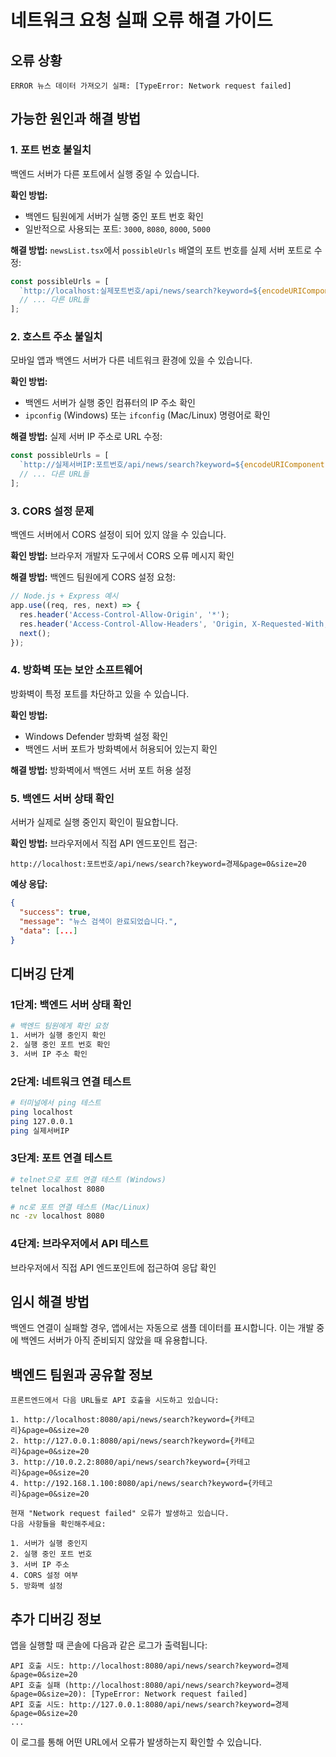 # 네트워크 요청 실패 오류 해결 가이드

## 오류 상황
```
ERROR 뉴스 데이터 가져오기 실패: [TypeError: Network request failed]
```

## 가능한 원인과 해결 방법

### 1. **포트 번호 불일치**
백엔드 서버가 다른 포트에서 실행 중일 수 있습니다.

**확인 방법:**
- 백엔드 팀원에게 서버가 실행 중인 포트 번호 확인
- 일반적으로 사용되는 포트: `3000`, `8080`, `8000`, `5000`

**해결 방법:**
`newsList.tsx`에서 `possibleUrls` 배열의 포트 번호를 실제 서버 포트로 수정:

```typescript
const possibleUrls = [
  `http://localhost:실제포트번호/api/news/search?keyword=${encodeURIComponent(categoryName)}&page=0&size=20`,
  // ... 다른 URL들
];
```

### 2. **호스트 주소 불일치**
모바일 앱과 백엔드 서버가 다른 네트워크 환경에 있을 수 있습니다.

**확인 방법:**
- 백엔드 서버가 실행 중인 컴퓨터의 IP 주소 확인
- `ipconfig` (Windows) 또는 `ifconfig` (Mac/Linux) 명령어로 확인

**해결 방법:**
실제 서버 IP 주소로 URL 수정:

```typescript
const possibleUrls = [
  `http://실제서버IP:포트번호/api/news/search?keyword=${encodeURIComponent(categoryName)}&page=0&size=20`,
  // ... 다른 URL들
];
```

### 3. **CORS 설정 문제**
백엔드 서버에서 CORS 설정이 되어 있지 않을 수 있습니다.

**확인 방법:**
브라우저 개발자 도구에서 CORS 오류 메시지 확인

**해결 방법:**
백엔드 팀원에게 CORS 설정 요청:

```javascript
// Node.js + Express 예시
app.use((req, res, next) => {
  res.header('Access-Control-Allow-Origin', '*');
  res.header('Access-Control-Allow-Headers', 'Origin, X-Requested-With, Content-Type, Accept');
  next();
});
```

### 4. **방화벽 또는 보안 소프트웨어**
방화벽이 특정 포트를 차단하고 있을 수 있습니다.

**확인 방법:**
- Windows Defender 방화벽 설정 확인
- 백엔드 서버 포트가 방화벽에서 허용되어 있는지 확인

**해결 방법:**
방화벽에서 백엔드 서버 포트 허용 설정

### 5. **백엔드 서버 상태 확인**
서버가 실제로 실행 중인지 확인이 필요합니다.

**확인 방법:**
브라우저에서 직접 API 엔드포인트 접근:
```
http://localhost:포트번호/api/news/search?keyword=경제&page=0&size=20
```

**예상 응답:**
```json
{
  "success": true,
  "message": "뉴스 검색이 완료되었습니다.",
  "data": [...]
}
```

## 디버깅 단계

### 1단계: 백엔드 서버 상태 확인
```bash
# 백엔드 팀원에게 확인 요청
1. 서버가 실행 중인지 확인
2. 실행 중인 포트 번호 확인
3. 서버 IP 주소 확인
```

### 2단계: 네트워크 연결 테스트
```bash
# 터미널에서 ping 테스트
ping localhost
ping 127.0.0.1
ping 실제서버IP
```

### 3단계: 포트 연결 테스트
```bash
# telnet으로 포트 연결 테스트 (Windows)
telnet localhost 8080

# nc로 포트 연결 테스트 (Mac/Linux)
nc -zv localhost 8080
```

### 4단계: 브라우저에서 API 테스트
브라우저에서 직접 API 엔드포인트에 접근하여 응답 확인

## 임시 해결 방법

백엔드 연결이 실패할 경우, 앱에서는 자동으로 샘플 데이터를 표시합니다. 이는 개발 중에 백엔드 서버가 아직 준비되지 않았을 때 유용합니다.

## 백엔드 팀원과 공유할 정보

```
프론트엔드에서 다음 URL들로 API 호출을 시도하고 있습니다:

1. http://localhost:8080/api/news/search?keyword={카테고리}&page=0&size=20
2. http://127.0.0.1:8080/api/news/search?keyword={카테고리}&page=0&size=20
3. http://10.0.2.2:8080/api/news/search?keyword={카테고리}&page=0&size=20
4. http://192.168.1.100:8080/api/news/search?keyword={카테고리}&page=0&size=20

현재 "Network request failed" 오류가 발생하고 있습니다.
다음 사항들을 확인해주세요:

1. 서버가 실행 중인지
2. 실행 중인 포트 번호
3. 서버 IP 주소
4. CORS 설정 여부
5. 방화벽 설정
```

## 추가 디버깅 정보

앱을 실행할 때 콘솔에 다음과 같은 로그가 출력됩니다:

```
API 호출 시도: http://localhost:8080/api/news/search?keyword=경제&page=0&size=20
API 호출 실패 (http://localhost:8080/api/news/search?keyword=경제&page=0&size=20): [TypeError: Network request failed]
API 호출 시도: http://127.0.0.1:8080/api/news/search?keyword=경제&page=0&size=20
...
```

이 로그를 통해 어떤 URL에서 오류가 발생하는지 확인할 수 있습니다.
